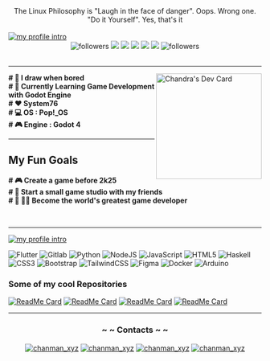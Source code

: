 <div align="center"> The Linux Philosophy is "Laugh in the face of danger". Oops. Wrong one. "Do it Yourself". Yes, that's it </div>
<br>
<div align="left">
      <a href="https://github.com/samthepacman"><img src="https://github.com/samthepacman/samthepacman/blob/master/profile.jpg" alt="my profile intro"/></a>
</div>

<div align="center">
<img alt="followers" title="Follow me on Github" src="https://img.shields.io/badge/Gimp-657D8B?style=for-the-badge&logo=gimp&logoColor=FFFFFF"/>
<img src="https://img.shields.io/badge/Godot-3670A0?style=for-the-badge&logo=godot&logoColor=ffdd54"/>
<img src="https://img.shields.io/badge/Blender-%23F5792A.svg?style=for-the-badge&logo=blender&logoColor=white"/>
<img src="https://img.shields.io/badge/Inkscape-e0e0e0?style=for-the-badge&logo=inkscape&logoColor=080A13"/>
<img src="https://img.shields.io/badge/Krita-203759?style=for-the-badge&logo=krita&logoColor=EEF37B"/> 
<img src="https://img.shields.io/badge/Spotify-1ED760?&style=for-the-badge&logo=spotify&logoColor=white"/> 
<img alt="followers" title="Follow me on Github" src="https://img.shields.io/github/followers/samthepacman?color=FBB86C&style=for-the-badge&logo=github&label=Follow"/> 
</div>
<br>
<hr>

<a href="https://app.daily.dev/itschanman"><img src="https://api.daily.dev/devcards/722f54ace4db4cc7b84f089a7d378af9.png?r=otf" width="210" align="right" alt="Chandra's Dev Card"/></a> 

   **# 🎨 I draw when bored** <br>
   **# 🎲 Currently Learning Game Development with Godot Engine** <br>
   **# ❤️ System76** <br>
   **# 💻 OS : Pop!_OS** <br>
   **# 🎮 Engine : Godot 4** <br>
   <hr>

## My Fun Goals
      
   **# 🎮 Create a game before 2k25** <br>
   **# 🏢 Start a small game studio with my friends** <br>
   **# 👑 🏴‍☠️ Become the world's greatest game developer** <br>
      
<br><hr>
<div align="left">
      <a href="https://github.com/samthepacman"
        ><img
            src="https://github.com/samthepacman/samthepacman/blob/master/profilel.png"
            alt="my profile intro"
    /></a>
</div>
</p>
<div align="left">

![Flutter](https://img.shields.io/badge/Flutter-02569B?style=for-the-badge&logo=flutter)
![Gitlab](https://img.shields.io/badge/GitLab-330F63?style=for-the-badge&logo=gitlab)
![Python](https://img.shields.io/badge/python-3670A0?style=for-the-badge&logo=python&logoColor=ffdd54)
![NodeJS](https://img.shields.io/badge/node.js-6DA55F?style=for-the-badge&logo=node.js&logoColor=white)
![JavaScript](https://img.shields.io/badge/javascript-%23323330.svg?style=for-the-badge&logo=javascript&logoColor=%23F7DF1E)
![HTML5](https://img.shields.io/badge/html5-%23E34F26.svg?style=for-the-badge&logo=html5&logoColor=white)
![Haskell](https://img.shields.io/badge/Haskell-5e5086?style=for-the-badge&logo=haskell&logoColor=white)
![CSS3](https://img.shields.io/badge/css3-%231572B6.svg?style=for-the-badge&logo=css3&logoColor=white)
![Bootstrap](https://img.shields.io/badge/bootstrap-%23563D7C.svg?style=for-the-badge&logo=bootstrap&logoColor=white)
![TailwindCSS](https://img.shields.io/badge/tailwindcss-%2338B2AC.svg?style=for-the-badge&logo=tailwind-css&logoColor=white)
![Figma](https://img.shields.io/badge/figma-%23F24E1E.svg?style=for-the-badge&logo=figma&logoColor=white)
![Docker](https://img.shields.io/badge/docker-%230db7ed.svg?style=for-the-badge&logo=docker&logoColor=white)
![Arduino](https://img.shields.io/badge/-Arduino-00979D?style=for-the-badge&logo=Arduino&logoColor=white)
</div>

   ### Some of my cool Repositories 


[![ReadMe Card](https://github-readme-stats.vercel.app/api/pin/?username=samthepacman&repo=IdempotentDots&bg_color=FBB86C&title_color=1c1b1a&text_color=242220&icon_color=302d2a&border_color=ad804c)](https://github.com/samthepacman/IdempotentDots) [![ReadMe Card](https://github-readme-stats.vercel.app/api/pin/?username=samthepacman&repo=Divergence&bg_color=FBB86C&title_color=1c1b1a&text_color=242220&icon_color=302d2a&border_color=ad804c)](https://github.com/samthepacman/Divergence) [![ReadMe Card](https://github-readme-stats.vercel.app/api/pin/?username=samthepacman&repo=Desktop-Setup&bg_color=FBB86C&title_color=1c1b1a&text_color=242220&icon_color=302d2a&border_color=ad804c)](https://github.com/samthepacman/Desktop-Setup) [![ReadMe Card](https://github-readme-stats.vercel.app/api/pin/?username=samthepacman&repo=TheLibrary&bg_color=FBB86C&title_color=1c1b1a&text_color=242220&icon_color=302d2a&border_color=ad804c)](https://github.com/samthepacman/TheLibrary)

<hr>


<h3 align="center"><strong>~ ~ Contacts ~ ~</strong></h3>
  <p align="center">
    <a href="https://instagram.com/chanman_xyz" target="blank"><img align="center"src="https://img.shields.io/badge/Instagram-%23E4405F.svg?logo=Instagram&logoColor=white&style=for-the-badge" alt="chanman_xyz"/></a>
    <a href="https://matrix.to/#/@devnet2.0:matrix.org" target="blank"><img align="center" src="https://img.shields.io/badge/Matrix-%44CF6B5F.svg?logo=Matrix&logoColor=white&style=for-the-badge" alt="chanman_xyz"/></a>
    <a href="https://reddit.com/user/chandra_004" target="blank"><img align="center" src="https://img.shields.io/badge/Reddit-%23FF4500.svg?logo=Reddit&logoColor=white&style=for-the-badge" alt="chanman_xyz"/></a>
    <a href="<a href="https://replit.com/@samthepacman" target="blank"><img align="center" src="https://img.shields.io/badge/Replit-%23163170.svg?logo=replit&logoColor=white&style=for-the-badge" alt="chanman_xyz"/></a>
  </p>
